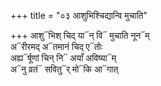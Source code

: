 +++
title = "०३ आशुभिश्चिद्यान्वि मुचाति"

+++
आशु᳓भिश् चिद् या᳓न् वि᳓ मुचाति नून᳓म्  
अ᳓रीरमद् अ᳓तमानं चिद् ए᳓तोः  
अह्य᳓र्षूणां चिन् नि᳓ अयाँ अविष्या᳓म्  
अ᳓नु व्रतं᳓ सवितु᳓र् मो᳓कि आ᳓गात्